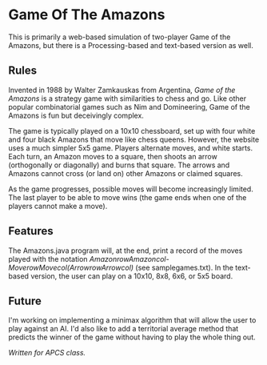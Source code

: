 # Game Of The Amazons

This is primarily a web-based simulation of two-player Game of the Amazons, but there is a Processing-based and text-based version as well. 

## Rules

Invented in 1988 by Walter Zamkauskas from Argentina, *Game of the Amazons* is a strategy game with similarities to chess and go. Like other popular combinatorial games such as Nim and Domineering, Game of the Amazons is fun but deceivingly complex.

The game is typically played on a 10x10 chessboard, set up with four white and four black Amazons that move like chess queens. However, the website uses a much simpler 5x5 game. Players alternate moves, and white starts. Each turn, an Amazon moves to a square, then shoots an arrow (orthogonally or diagonally) and burns that square. The arrows and Amazons cannot cross (or land on) other Amazons or claimed squares. 

As the game progresses, possible moves will become increasingly limited. The last player to be able to move wins (the game ends when one of the players cannot make a move).

## Features

The Amazons.java program will, at the end, print a record of the moves played with the notation *AmazonrowAmazoncol-MoverowMovecol(ArrowrowArrowcol)* (see samplegames.txt). In the text-based version, the user can play on a 10x10, 8x8, 6x6, or 5x5 board. 

## Future

I'm working on implementing a minimax algorithm that will allow the user to play against an AI. I'd also like to add a territorial average method that predicts the winner of the game without having to play the whole thing out.


*Written for APCS class.*
